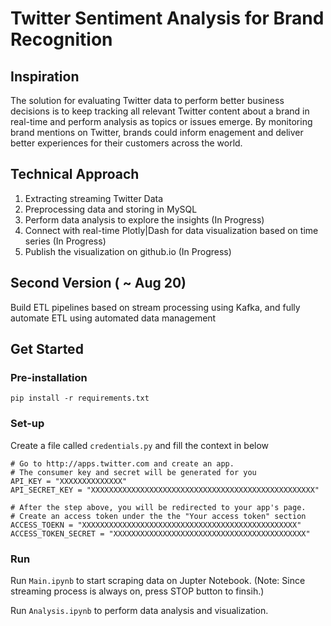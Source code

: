# Twitter Sentiment Analysis for Brand Recognition

## Inspiration
The solution for evaluating Twitter data to perform better business decisions is to keep tracking all relevant Twitter content about a brand in real-time and perform analysis as topics or issues emerge. By monitoring brand mentions on Twitter, brands could inform enagement and deliver better experiences for their customers across the world.

## Technical Approach
1. Extracting streaming Twitter Data
2. Preprocessing data and storing in MySQL
3. Perform data analysis to explore the insights (In Progress)
4. Connect with real-time Plotly|Dash for data visualization based on time series (In Progress)
5. Publish the visualization on github.io (In Progress)

## Second Version ( ~ Aug 20)
Build ETL pipelines based on stream processing using Kafka, and fully automate ETL using automated data management

## Get Started
### Pre-installation
```
pip install -r requirements.txt
```
### Set-up
Create a file called ```credentials.py``` and fill the context in below
```
# Go to http://apps.twitter.com and create an app.
# The consumer key and secret will be generated for you
API_KEY = "XXXXXXXXXXXXXX"
API_SECRET_KEY = "XXXXXXXXXXXXXXXXXXXXXXXXXXXXXXXXXXXXXXXXXXXXXXXXXX"

# After the step above, you will be redirected to your app's page.
# Create an access token under the the "Your access token" section
ACCESS_TOEKN = "XXXXXXXXXXXXXXXXXXXXXXXXXXXXXXXXXXXXXXXXXXXXXXXX"
ACCESS_TOKEN_SECRET = "XXXXXXXXXXXXXXXXXXXXXXXXXXXXXXXXXXXXXXXXXXX"
```

### Run
Run ```Main.ipynb``` to start scraping data on Jupter Notebook. (Note: Since streaming process is always on, press STOP button to finsih.)

Run ```Analysis.ipynb``` to perform data analysis and visualization.

